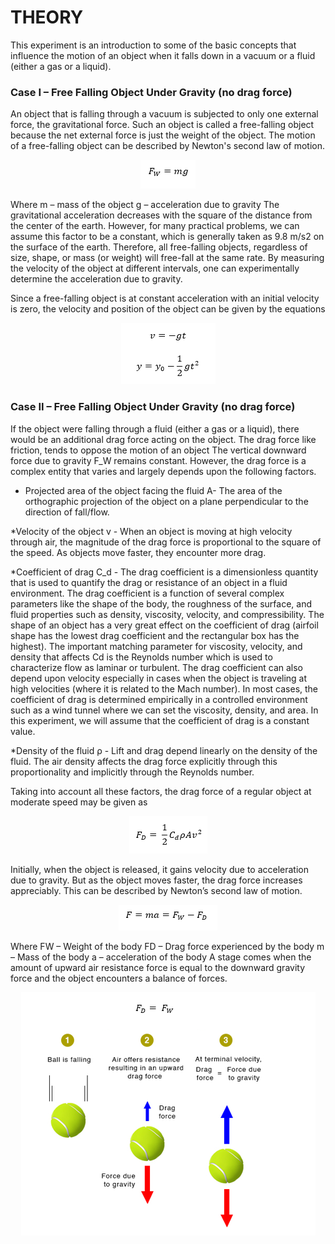 # THEORY
This experiment is an introduction to some of the basic concepts that influence the motion of an object when it falls down in a vacuum or a fluid (either a gas or a liquid).    

### Case I – Free Falling Object Under Gravity (no drag force)
An object that is falling through a vacuum is subjected to only one external force, the gravitational force. Such an object is called a free-falling object because the net external force is just the weight of the object. The motion of a free-falling object can be described by Newton's second law of motion.

<p align="center">
  <img src="images/1.png">
</p> 
			
Where m – mass of the object
	g – acceleration due to gravity
The gravitational acceleration decreases with the square of the distance from the center of the earth. However, for many practical problems, we can assume this factor to be a constant, which is generally taken as 9.8 m/s2 on the surface of the earth. Therefore, all free-falling objects, regardless of size, shape, or mass (or weight) will free-fall at the same rate. By measuring the velocity of the object at different intervals, one can experimentally determine the acceleration due to gravity. 

Since a free-falling object is at constant acceleration with an initial velocity is zero, the velocity and position of the object can be given by the equations

<p align="center">
  <img src="images/2.png">
</p> 

### Case II – Free Falling Object Under Gravity (no drag force)
If the object were falling through a fluid (either a gas or a liquid), there would be an additional drag force acting on the object. The drag force like friction, tends to oppose the motion of an object The vertical downward force due to gravity F_W  remains constant. However, the drag force is a complex entity that varies and largely depends upon the following factors.

* Projected area of the object facing the fluid A- The area of the orthographic projection of the object on a plane perpendicular to the direction of fall/flow.
 
*Velocity of the object v - When an object is moving at high velocity through air, the magnitude of the drag force is proportional to the square of the speed. As objects move faster, they encounter more drag.
 
*Coefficient of drag C_d  - The drag coefficient is a dimensionless quantity that is used to quantify the drag or resistance of an object in a fluid environment. The drag coefficient is a function of several complex parameters like the shape of the body, the roughness of the surface, and fluid properties such as density, viscosity, velocity, and compressibility. The shape of an object has a very great effect on the coefficient of drag (airfoil shape has the lowest drag coefficient and the rectangular box has the highest). The important matching parameter for viscosity, velocity, and density that affects Cd is the Reynolds number which is used to characterize flow as laminar or turbulent. The drag coefficient can also depend upon velocity especially in cases when the object is traveling at high velocities (where it is related to the Mach number). In most cases, the coefficient of drag is determined empirically in a controlled environment such as a wind tunnel where we can set the viscosity, density, and area. In this experiment, we will assume that the coefficient of drag is a constant value.
 
*Density of the fluid ρ - Lift and drag depend linearly on the density of the fluid. The air density affects the drag force explicitly through this proportionality and implicitly through the Reynolds number.
 
Taking into account all these factors, the drag force of a regular object at moderate speed may be given as 

<p align="center">
  <img src="images/3.png">
</p>  

Initially, when the object is released, it gains velocity due to acceleration due to gravity. But as the object moves faster, the drag force increases appreciably. This can be described by Newton’s second law of motion.

<p align="center">
  <img src="images/4.png">
</p>   
					    
Where FW – Weight of the body
	FD – Drag force experienced by the body
	m – Mass of the body
	a – acceleration of the body
A stage comes when the amount of upward air resistance force is equal to the downward gravity force and the object encounters a balance of forces. 

<p align="center">
  <img src="images/5.png">
</p> 
